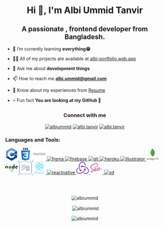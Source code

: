 <h1 align="center">Hi 👋, I'm Albi Ummid Tanvir</h1>
<h2 align="center">A passionate , frontend developer from Bangladesh.</h2>


- 🌱 I’m currently learning **everything😁**

- 👨‍💻 All of my projects are available at [albi-portfolio.web.app](https://albi-portfolio.web.app)

- 💬 Ask me about **development things**

- 📫 How to reach me **albi.ummid@gmail.com**

- 📄 Know about my experiences from [Resume](https://drive.google.com/file/d/1qvSCGTt4FP6iZj7VphOcQOL7WIyu-lke/view?usp=sharing)

- ⚡ Fun fact **You are looking at my GitHub 🤣**

<h3 align="center">Connect with me</h3>
<p align="center">
<a href="https://linkedin.com/in/albiummid" target="blank"><img align="center" src="https://simpleicons.org/icons/linkedin.svg" alt="albiummid" height="30" width="40" /></a>
<a href="https://fb.com/albi.tanvir" target="blank"><img align="center" src="https://simpleicons.org/icons/facebook.svg" alt="albi.tanvir" height="30" width="40" /></a>
<a href="https://instagram.com/albi.tanvir" target="blank"><img align="center" src="https://simpleicons.org/icons/instagram.svg" alt="albi.tanvir" height="30" width="40" /></a>
</p>

<h3 align="left">Languages and Tools:</h3>
<p align="left"> <a href="https://www.w3schools.com/cpp/" target="_blank"> <img src="https://raw.githubusercontent.com/devicons/devicon/master/icons/cplusplus/cplusplus-original.svg" alt="cplusplus" width="40" height="40"/> </a> <a href="https://www.w3schools.com/css/" target="_blank"> <img src="https://raw.githubusercontent.com/devicons/devicon/master/icons/css3/css3-original-wordmark.svg" alt="css3" width="40" height="40"/> </a> <a href="https://expressjs.com" target="_blank"> <img src="https://raw.githubusercontent.com/devicons/devicon/master/icons/express/express-original-wordmark.svg" alt="express" width="40" height="40"/> </a> <a href="https://www.figma.com/" target="_blank"> <img src="https://www.vectorlogo.zone/logos/figma/figma-icon.svg" alt="figma" width="40" height="40"/> </a> <a href="https://firebase.google.com/" target="_blank"> <img src="https://www.vectorlogo.zone/logos/firebase/firebase-icon.svg" alt="firebase" width="40" height="40"/> </a> <a href="https://git-scm.com/" target="_blank"> <img src="https://www.vectorlogo.zone/logos/git-scm/git-scm-icon.svg" alt="git" width="40" height="40"/> </a> <a href="https://heroku.com" target="_blank"> <img src="https://www.vectorlogo.zone/logos/heroku/heroku-icon.svg" alt="heroku" width="40" height="40"/> </a> <a href="https://www.adobe.com/in/products/illustrator.html" target="_blank"> <img src="https://www.vectorlogo.zone/logos/adobe_illustrator/adobe_illustrator-icon.svg" alt="illustrator" width="40" height="40"/> </a> <a href="https://www.mongodb.com/" target="_blank"> <img src="https://raw.githubusercontent.com/devicons/devicon/master/icons/mongodb/mongodb-original-wordmark.svg" alt="mongodb" width="40" height="40"/> </a> <a href="https://nodejs.org" target="_blank"> <img src="https://raw.githubusercontent.com/devicons/devicon/master/icons/nodejs/nodejs-original-wordmark.svg" alt="nodejs" width="40" height="40"/> </a> <a href="https://www.photoshop.com/en" target="_blank"> <img src="https://raw.githubusercontent.com/devicons/devicon/master/icons/photoshop/photoshop-line.svg" alt="photoshop" width="40" height="40"/> </a> <a href="https://reactjs.org/" target="_blank"> <img src="https://raw.githubusercontent.com/devicons/devicon/master/icons/react/react-original-wordmark.svg" alt="react" width="40" height="40"/> </a> <a href="https://reactnative.dev/" target="_blank"> <img src="https://reactnative.dev/img/header_logo.svg" alt="reactnative" width="40" height="40"/> </a> <a href="https://redux.js.org" target="_blank"> <img src="https://raw.githubusercontent.com/devicons/devicon/master/icons/redux/redux-original.svg" alt="redux" width="40" height="40"/> </a> <a href="https://sass-lang.com" target="_blank"> <img src="https://raw.githubusercontent.com/devicons/devicon/master/icons/sass/sass-original.svg" alt="sass" width="40" height="40"/> </a> <a href="https://www.adobe.com/products/xd.html" target="_blank"> <img src="https://cdn.worldvectorlogo.com/logos/adobe-xd.svg" alt="xd" width="40" height="40"/> </a> </p>
<br/>
<br/>

<p align="center"><img align="center" src="https://github-readme-stats.vercel.app/api/top-langs?username=albiummid&show_icons=true&locale=en&layout=compact" alt="albiummid" /></p>

<p align="center">&nbsp;<img align="center" src="https://github-readme-stats.vercel.app/api?username=albiummid&show_icons=true&locale=en" alt="albiummid" /></p>

<p align="center"><img align="center" src="https://github-readme-streak-stats.herokuapp.com/?user=albiummid&" alt="albiummid" /></p>

